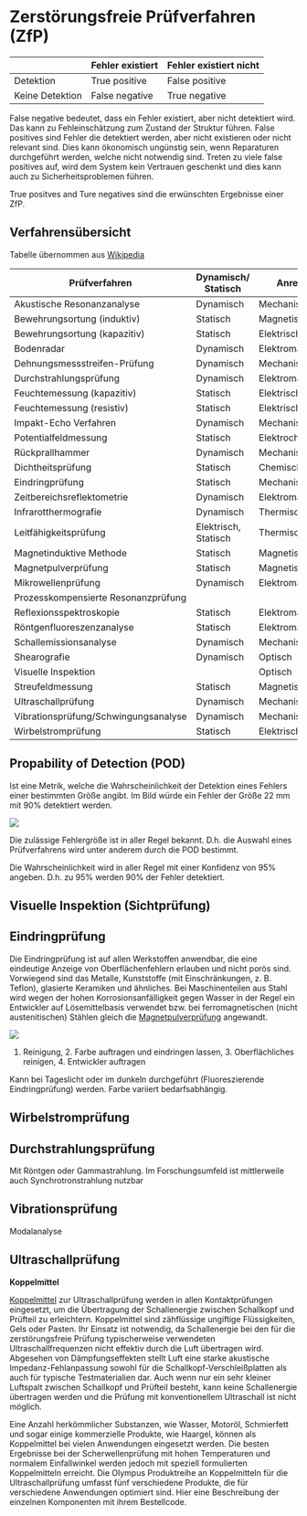 # Zerstörungsfreie Prüfverfahren (ZfP)

|            | Fehler existiert | Fehler existiert nicht  | 
|------------|--------------------|-------------|
| Detektion           | True positive           | False positive |
| Keine Detektion     | False negative          | True negative  |

False negative bedeutet, dass ein Fehler existiert, aber nicht detektiert wird. Das kann zu Fehleinschätzung zum Zustand der Struktur führen. False positives sind Fehler die detektiert werden, aber nicht existieren oder nicht relevant sind. Dies kann ökonomisch ungünstig sein, wenn Reparaturen durchgeführt werden, welche nicht notwendig sind. Treten zu viele false positives auf, wird dem System kein Vertrauen geschenkt und dies kann auch zu Sicherheitsproblemen führen. 

True positves and Ture negatives sind die erwünschten Ergebnisse einer ZfP.

## Verfahrensübersicht

Tabelle übernommen aus [Wikipedia](https://de.wikipedia.org/wiki/Werkstoffpr%C3%BCfung#Zerst%C3%B6rungsfreie_Werkstoffpr%C3%BCfung)

| Prüfverfahren  | Dynamisch/ Statisch | Anregung           | Prüfbereich |
|---|---|---|---|
| Akustische Resonanzanalyse                | Dynamisch           | Mechanisch         | Volumen     |
| Bewehrungsortung (induktiv)               | Statisch            | Magnetisch         | Volumen     |
| Bewehrungsortung (kapazitiv)              | Statisch            | Elektrisch         | Volumen     |
| Bodenradar                                | Dynamisch           | Elektromagnetisch  | Volumen     |
| Dehnungsmessstreifen-Prüfung              | Dynamisch           | Mechanisch         | Oberfläche  |
| Durchstrahlungsprüfung                    | Dynamisch           | Elektromagnetisch  | Volumen     |
| Feuchtemessung (kapazitiv)                | Statisch            | Elektrisch         | Oberfläche  |
| Feuchtemessung (resistiv)                 | Statisch            | Elektrisch         | Oberfläche  |
| Impakt-Echo Verfahren                     | Dynamisch           | Mechanisch         | Volumen     |
| Potentialfeldmessung                      | Statisch            | Elektrochemisch    | Volumen     |
| Rückprallhammer                            | Dynamisch           | Mechanisch         | Oberfläche  |
| Dichtheitsprüfung                         | Statisch            | Chemisch           | System      |
| Eindringprüfung                           | Statisch            | Mechanisch         | Oberfläche  |
| Zeitbereichsreflektometrie                | Dynamisch           | Elektromagnetisch  | Volumen     |
| Infrarotthermografie                      | Dynamisch           | Thermisch          | Oberfläche  |
| Leitfähigkeitsprüfung                     | Elektrisch, Statisch| Thermisch          | Volumen     |
| Magnetinduktive Methode                   | Statisch            | Magnetisch         | Oberfläche  |
| Magnetpulverprüfung                       | Statisch            | Magnetisch         | Oberfläche  |
| Mikrowellenprüfung                        | Dynamisch           | Elektromagnetisch  | Volumen     |
| Prozesskompensierte Resonanzprüfung       |                     |                    |             |
| Reflexionsspektroskopie                   | Statisch            | Elektromagnetisch  | Oberfläche  |
| Röntgenfluoreszenzanalyse                 | Statisch            | Elektromagnetisch  | Oberfläche  |
| Schallemissionsanalyse                    | Dynamisch           | Mechanisch         | Volumen     |
| Shearografie                              | Dynamisch           | Optisch            | Oberfläche  |
| Visuelle Inspektion                       |                     | Optisch            | Oberfläche  |
| Streufeldmessung                          | Statisch            | Magnetisch         | Volumen     |
| Ultraschallprüfung                        | Dynamisch           | Mechanisch         | Volumen     |
| Vibrationsprüfung/Schwingungsanalyse      | Dynamisch           | Mechanisch         | System      |
| Wirbelstromprüfung                        | Statisch            | Elektrisch         | Oberfläche  |

## Propability of Detection (POD)

Ist eine Metrik, welche die Wahrscheinlichkeit der Detektion eines Fehlers einer bestimmten Größe angibt. Im Bild würde ein Fehler der Größe 22 mm mit 90% detektiert werden. 


![](https://sentin.ai/wp-content/uploads/2020/08/POD-Curve-768x768.jpg)


Die zulässige Fehlergröße ist in aller Regel bekannt. D.h. die Auswahl eines Prüfverfahrens wird unter anderem durch die POD bestimmt.

Die Wahrscheinlichkeit wird in aller Regel mit einer Konfidenz von 95% angeben. D.h. zu 95% werden 90% der Fehler detektiert.


## Visuelle Inspektion (Sichtprüfung)

## Eindringprüfung
Die Eindringprüfung ist auf allen Werkstoffen anwendbar, die eine eindeutige Anzeige von Oberflächenfehlern erlauben und nicht porös sind. Vorwiegend sind das Metalle, Kunststoffe (mit Einschränkungen, z. B. Teflon), glasierte Keramiken und ähnliches. Bei Maschinenteilen aus Stahl wird wegen der hohen Korrosionsanfälligkeit gegen Wasser in der Regel ein Entwickler auf Lösemittelbasis verwendet bzw. bei ferromagnetischen (nicht austenitischen) Stählen gleich die [Magnetpulverprüfung](https://de.wikipedia.org/wiki/Magnetpulverpr%C3%BCfung) angewandt.

![](https://upload.wikimedia.org/wikipedia/commons/thumb/3/3b/Ressuage_principe_2.svg/330px-Ressuage_principe_2.svg.png)
1. Reinigung, 2. Farbe auftragen und eindringen lassen, 3. Oberflächliches reinigen, 4. Entwickler auftragen


Kann bei Tageslicht oder im dunkeln durchgeführt (Fluoreszierende Eindringprüfung) werden. Farbe variiert bedarfsabhängig.



## Wirbelstromprüfung


## Durchstrahlungsprüfung

Mit Röntgen oder Gammastrahlung. Im Forschungsumfeld ist mittlerweile auch Synchrotronstrahlung nutzbar


## Vibrationsprüfung

Modalanalyse

## Ultraschallprüfung

**Koppelmittel**

[Koppelmittel](https://www.olympus-ims.com/de/applications/ultrasonic-couplant/) zur Ultraschallprüfung werden in allen Kontaktprüfungen eingesetzt, um die Übertragung der Schallenergie zwischen Schallkopf und Prüfteil zu erleichtern. Koppelmittel sind zähflüssige ungiftige Flüssigkeiten, Gels oder Pasten. Ihr Einsatz ist notwendig, da Schallenergie bei den für die zerstörungsfreie Prüfung typischerweise verwendeten Ultraschallfrequenzen nicht effektiv durch die Luft übertragen wird. Abgesehen von Dämpfungseffekten stellt Luft eine starke akustische Impedanz-Fehlanpassung sowohl für die Schallkopf-Verschleißplatten als auch für typische Testmaterialien dar. Auch wenn nur ein sehr kleiner Luftspalt zwischen Schallkopf und Prüfteil besteht, kann keine Schallenergie übertragen werden und die Prüfung mit konventionellem Ultraschall ist nicht möglich.

Eine Anzahl herkömmlicher Substanzen, wie Wasser, Motoröl, Schmierfett und sogar einige kommerzielle Produkte, wie Haargel, können als Koppelmittel bei vielen Anwendungen eingesetzt werden. Die besten Ergebnisse bei der Scherwellenprüfung mit hohen Temperaturen und normalem Einfallwinkel werden jedoch mit speziell formulierten Koppelmitteln erreicht. Die Olympus Produktreihe an Koppelmitteln für die Ultraschallprüfung umfasst fünf verschiedene Produkte, die für verschiedene Anwendungen optimiert sind. Hier eine Beschreibung der einzelnen Komponenten mit ihrem Bestellcode. 


##